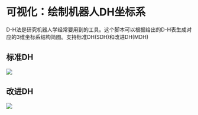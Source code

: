 # 可视化：绘制机器人DH坐标系

D-H法是研究机器人学经常要用到的工具。这个脚本可以根据给出的D-H表生成对应的3维坐标系结构简图。支持标准DH(SDH)和改进DH(MDH)

## 标准DH

![](https://raw.githubusercontent.com/chenjm1109/open-robotics/main/Toolbox/01_dh_view/dh_example.png)

## 改进DH

![](https://raw.githubusercontent.com/chenjm1109/open-robotics/main/Toolbox/01_dh_view/mdh_example.png)
